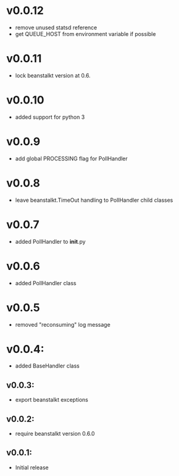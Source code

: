 # v0.0.12
* remove unused statsd reference
* get QUEUE_HOST from environment variable if possible

# v0.0.11
* lock beanstalkt version at 0.6.

# v0.0.10
* added support for python 3

# v0.0.9
* add global PROCESSING flag for PollHandler

# v0.0.8
* leave beanstalkt.TimeOut handling to PollHandler
  child classes 

# v0.0.7
* added PollHandler to __init__.py

# v0.0.6
* added PollHandler class

# v0.0.5
* removed "reconsuming" log message

# v0.0.4:
* added BaseHandler class

## v0.0.3:
* export beanstalkt exceptions

## v0.0.2:
* require beanstalkt version 0.6.0

## v0.0.1:

* Initial release
